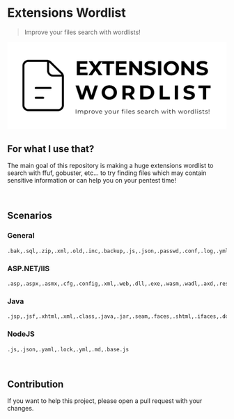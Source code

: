 # Extensions Wordlist
> Improve your files search with wordlists!

<img src="banner.jpg">

<br>

## For what I use that?
The main goal of this repository is making a huge extensions wordlist to search with ffuf, gobuster, etc... to try finding files which may contain sensitive information or can help you on your pentest time!

<br>

## Scenarios

### General
```
.bak,.sql,.zip,.xml,.old,.inc,.backup,.js,.json,.passwd,.conf,.log,.yml,.yaml,.txt
```

### ASP.NET/IIS
```
.asp,.aspx,.asmx,.cfg,.config,.xml,.web,.dll,.exe,.wasm,.wadl,.axd,.resx,.wsdl,.xsd,.htm,.ashx,.cs,.sln,.asax
```

### Java
```
.jsp,.jsf,.xhtml,.xml,.class,.java,.jar,.seam,.faces,.shtml,.ifaces,.do,.action,.jspf,.properties
```

### NodeJS
```
.js,.json,.yaml,.lock,.yml,.md,.base.js
```

<br>

## Contribution
If you want to help this project, please open a pull request with your changes.
